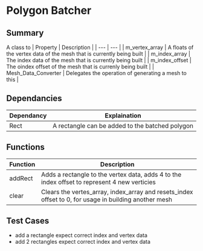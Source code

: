 
# Polygon Batcher

## Summary 
A class to 
| Property | Description |
| --- | --- |
| m_vertex_array | A floats of the vertex data of the mesh that is currently being built |
| m_index_array | The index data of the mesh that is currently being built |
| m_index_offset | The oindex offset of the mesh that is currenly being built |
| Mesh_Data_Converter | Delegates the operation of generating a mesh to this |

## Dependancies
| Dependancy | Explaination |
| --- | --- |
| Rect | A rectangle can be added to the batched polygon |


## Functions
| Function | Description |
| --- | --- |
| addRect | Adds a rectangle to the vertex data, adds 4 to the index offset to represent 4 new verticies |
| clear | Clears the vertes_array, index_array and resets_index offset to 0, for usage in building another mesh |  

## Test Cases
- add a rectangle expect correct index and vertex data
- add 2 rectangles expect correct index and vertex data